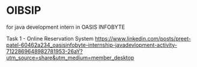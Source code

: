 # OIBSIP
for java development intern in OASIS INFOBYTE 


Task 1 - Online Reservation System
https://www.linkedin.com/posts/preet-patel-60462a234_oasisinfobyte-internship-javadevlopment-activity-7122869648982781953-26aY?utm_source=share&utm_medium=member_desktop
